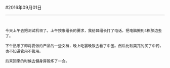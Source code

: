 #2016年09月01日
- - - - -
#
    今天上午去把测试机领了。上午按康组长的要求，我给薛组长打了电话，把电脑搬到4栋那边去了。

    下午熟悉了即将要做的产品的一些文档，晚上吃罢晚饭去看了中医。然后比较突兀的买了中药，也不知道管用不管用。

    后来回来的时候去健身房锻炼了一会。

    